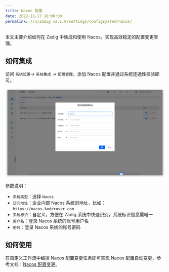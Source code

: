 ```yaml
---
title: Nacos 配置
date: 2022-11-17 16:00:00
permalink: /cn/Zadig v2.1.0/settings/configsystem/nacos/
---
```


本文主要介绍如何在 Zadig 中集成和使用 Nacos，实现高效稳定的配置变更管理。

## 如何集成

访问 `系统设置`-> `系统集成` -> `配置管理`，添加 Nacos 配置并通过系统连通性校验即可。

![Nacos配置](../../../../_images/nacos_config_01.png)

参数说明：

- `系统类型`：选择 `Nacos`
- `访问地址`：企业内部 Nacos 系统的地址，比如：`https://nacos.koderover.com`
- `系统标识`：自定义，方便在 Zadig 系统中快速识别，系统标识信息需唯一
- `用户名`：登录 Nacos 系统的账号用户名
- `密码`：登录 Nacos 系统的账号密码

## 如何使用

在自定义工作流中编排 Nacos 配置变更任务即可实现 Nacos 配置自动变更，参考文档：[Nacos 配置变更](/cn/Zadig%20v2.1.0/project/workflow-jobs/#nacos-配置变更)。
